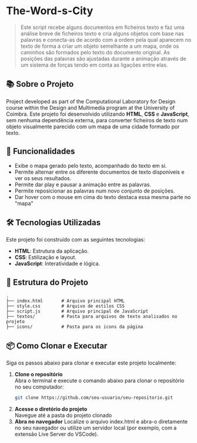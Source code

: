 # The-Word-s-City

> Este script recebe alguns documentos em ficheiros texto e faz uma análise breve de ficheiros texto e cria alguns objetos com base nas palavras e conecta-as de acordo com a ordem pela qual aparecem no texto de forma a criar um objeto semelhante a um mapa, onde os caminhos são formados pelo texto do documento original. As posições das palavras são ajustadas durante a animação através de um sistema de forças tendo em conta as ligações entre elas.

## 📚 Sobre o Projeto
Project developed as part of the Computational Laboratory for Design course within the Design and Multimedia program at the University of Coimbra.
Este projeto foi desenvolvido utilizando **HTML**, **CSS** e **JavaScript**, sem nenhuma dependência externa, para converter ficheiros de texto num objeto visualmente parecido com um mapa de uma cidade formado por texto.

## 🚀 Funcionalidades

- Exibe o mapa gerado pelo texto, acompanhado do texto em si.
- Permite alternar entre os diferente documentos de texto disponíveis e ver os seus resultados.
- Permite dar play e pausar a animação entre as palavras.
- Permite reposicionar as palavras num novo conjunto de posições.
- Dar hover com o mouse em cima do texto destaca essa mesma parte no "mapa"

## 🛠️ Tecnologias Utilizadas

Este projeto foi construído com as seguintes tecnologias:

- **HTML**: Estrutura da aplicação.
- **CSS**: Estilização e layout.
- **JavaScript**: Interatividade e lógica.

## 📂 Estrutura do Projeto

```plaintext
.
├── index.html       # Arquivo principal HTML
├── style.css        # Arquivo de estilos CSS
├── script.js        # Arquivo principal de JavaScript
├── textos/          # Pasta para arquivos de texto analisados no projeto
├── icons/           # Pasta para os icons da página
```

## 📦 Como Clonar e Executar

Siga os passos abaixo para clonar e executar este projeto localmente:

1. **Clone o repositório**  
   Abra o terminal e execute o comando abaixo para clonar o repositório no seu computador:
   ```bash
   git clone https://github.com/seu-usuario/seu-repositorio.git
2. **Acesse o diretório do projeto**  
   Navegue até a pasta do projeto clonado
3. **Abra no navegador**
   Localize o arquivo index.html e abra-o diretamente no seu navegador ou utilize um servidor local (por exemplo, com a extensão Live Server do VSCode).
